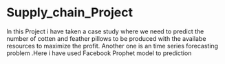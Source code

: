 # Supply_chain_Project

In this Project i have taken a case study where we need to predict the number of cotten and feather pillows to be produced with the availabe resources to maximize the profit.
Another one is an time series forecasting problem .Here i have used Facebook Prophet model to prediction
